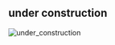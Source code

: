 ## under construction
![under_construction](https://user-images.githubusercontent.com/105831652/233440562-cc09359a-edc7-42f4-89b9-456c5334101a.jpeg)
